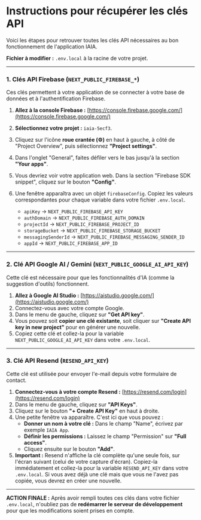 # Instructions pour récupérer les clés API

Voici les étapes pour retrouver toutes les clés API nécessaires au bon fonctionnement de l'application IAIA.

**Fichier à modifier :** `.env.local` à la racine de votre projet.

---

### 1. Clés API Firebase (`NEXT_PUBLIC_FIREBASE_*`)

Ces clés permettent à votre application de se connecter à votre base de données et à l'authentification Firebase.

1.  **Allez à la console Firebase :** [https://console.firebase.google.com/](https://console.firebase.google.com/)
2.  **Sélectionnez votre projet :** `iaia-5ecf3`.
3.  Cliquez sur l'icône **roue crantée (⚙️)** en haut à gauche, à côté de "Project Overview", puis sélectionnez **"Project settings"**.
4.  Dans l'onglet "General", faites défiler vers le bas jusqu'à la section **"Your apps"**.
5.  Vous devriez voir votre application web. Dans la section "Firebase SDK snippet", cliquez sur le bouton **"Config"**.
6.  Une fenêtre apparaîtra avec un objet `firebaseConfig`. Copiez les valeurs correspondantes pour chaque variable dans votre fichier `.env.local`.

    *   `apiKey` -> `NEXT_PUBLIC_FIREBASE_API_KEY`
    *   `authDomain` -> `NEXT_PUBLIC_FIREBASE_AUTH_DOMAIN`
    *   `projectId` -> `NEXT_PUBLIC_FIREBASE_PROJECT_ID`
    *   `storageBucket` -> `NEXT_PUBLIC_FIREBASE_STORAGE_BUCKET`
    *   `messagingSenderId` -> `NEXT_PUBLIC_FIREBASE_MESSAGING_SENDER_ID`
    *   `appId` -> `NEXT_PUBLIC_FIREBASE_APP_ID`

---

### 2. Clé API Google AI / Gemini (`NEXT_PUBLIC_GOOGLE_AI_API_KEY`)

Cette clé est nécessaire pour que les fonctionnalités d'IA (comme la suggestion d'outils) fonctionnent.

1.  **Allez à Google AI Studio :** [https://aistudio.google.com/](https://aistudio.google.com/)
2.  Connectez-vous avec votre compte Google.
3.  Dans le menu de gauche, cliquez sur **"Get API key"**.
4.  Vous pouvez soit **copier une clé existante**, soit cliquer sur **"Create API key in new project"** pour en générer une nouvelle.
5.  Copiez cette clé et collez-la pour la variable `NEXT_PUBLIC_GOOGLE_AI_API_KEY` dans votre `.env.local`.

---

### 3. Clé API Resend (`RESEND_API_KEY`)

Cette clé est utilisée pour envoyer l'e-mail depuis votre formulaire de contact.

1.  **Connectez-vous à votre compte Resend :** [https://resend.com/login](https://resend.com/login)
2.  Dans le menu de gauche, cliquez sur **"API Keys"**.
3.  Cliquez sur le bouton **"+ Create API Key"** en haut à droite.
4.  Une petite fenêtre va apparaître. C'est ici que vous pouvez :
    *   **Donner un nom à votre clé :** Dans le champ "Name", écrivez par exemple `IAIA App`.
    *   **Définir les permissions :** Laissez le champ "Permission" sur **"Full access"**.
    *   Cliquez ensuite sur le bouton **"Add"**.
5.  **Important :** Resend n'affiche la clé complète qu'une seule fois, sur l'écran suivant (celui de votre capture d'écran). Copiez-la immédiatement et collez-la pour la variable `RESEND_API_KEY` dans votre `.env.local`. Si vous avez déjà une clé mais que vous ne l'avez pas copiée, vous devrez en créer une nouvelle.

---

**ACTION FINALE :** Après avoir rempli toutes ces clés dans votre fichier `.env.local`, n'oubliez pas de **redémarrer le serveur de développement** pour que les modifications soient prises en compte.
